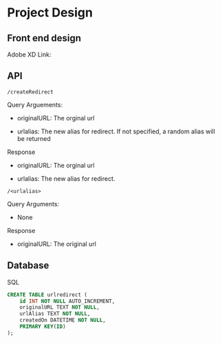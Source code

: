 # Project Design

## Front end design

Adobe XD Link:

## API

`/createRedirect`

Query Arguements:

- originalURL: The orginal url

- urlalias: The new alias for redirect. If not specified, a random alias will be returned

Response

- originalURL: The orginal url

- urlalias: The new alias for redirect.

`/<urlalias>`

Query Arguments:

- None

Response

- originalURL: The original url

## Database

SQL

```sql
CREATE TABLE urlredirect (
    id INT NOT NULL AUTO_INCREMENT,
    originalURL TEXT NOT NULL,
    urlAlias TEXT NOT NULL,
    createdOn DATETIME NOT NULL,
    PRIMARY KEY(ID)
);
```
